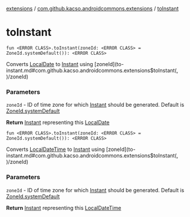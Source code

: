 [extensions](../index.md) / [com.github.kacso.androidcommons.extensions](index.md) / [toInstant](.)

# toInstant

`fun <ERROR CLASS>.toInstant(zoneId: <ERROR CLASS> = ZoneId.systemDefault()): <ERROR CLASS>`

Converts [LocalDate](#) to [Instant](#) using [zoneId](to-instant.md#com.github.kacso.androidcommons.extensions$toInstant(, )/zoneId)

### Parameters

`zoneId` - ID of time zone for which [Instant](#) should be generated. Default is [ZoneId.systemDefault](#)

**Return**
[Instant](#) representing this [LocalDate](#)

`fun <ERROR CLASS>.toInstant(zoneId: <ERROR CLASS> = ZoneId.systemDefault()): <ERROR CLASS>`

Converts [LocalDateTime](#) to [Instant](#) using [zoneId](to-instant.md#com.github.kacso.androidcommons.extensions$toInstant(, )/zoneId)

### Parameters

`zoneId` - ID of time zone for which [Instant](#) should be generated. Default is [ZoneId.systemDefault](#)

**Return**
[Instant](#) representing this [LocalDateTime](#)

